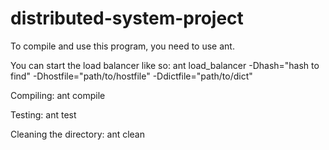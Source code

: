 # distributed-system-project

To compile and use this program, you need to use ant.

You can start the load balancer like so:
ant load_balancer -Dhash="hash to find" -Dhostfile="path/to/hostfile" -Ddictfile="path/to/dict"

Compiling:
    ant compile

Testing:
    ant test

Cleaning the directory:
    ant clean

